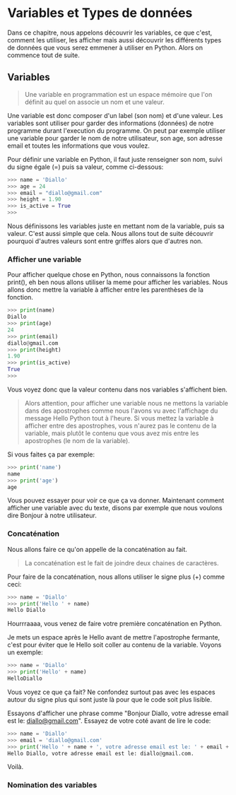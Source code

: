 # Variables et Types de données

Dans ce chapitre, nous appelons découvrir les variables, ce que c'est, comment les utiliser, les afficher mais aussi découvrir les différents types de données que vous serez emmener à utiliser en Python. Alors on commence tout de suite.

## Variables

> Une variable en programmation est un espace mémoire que l'on définit au quel on associe un nom et une valeur.

Une variable est donc composer d'un label (son nom) et d'une valeur. Les variables sont utiliser pour garder des informations (données) de notre programme durant l'execution du programme. On peut par exemple utiliser une variable pour garder le nom de notre utilisateur, son age, son adresse email et toutes les informations que vous voulez.

Pour définir une variable en Python, il faut juste renseigner son nom, suivi du signe égale (=) puis sa valeur, comme ci-dessous:

```python
>>> name = 'Diallo'
>>> age = 24
>>> email = "diallo@gmail.com"
>>> height = 1.90
>>> is_active = True
>>>
```

Nous définissons les variables juste en mettant nom de la variable, puis sa valeur. C'est aussi simple que cela. Nous allons tout de suite découvrir pourquoi d'autres valeurs sont entre griffes alors que d'autres non.

### Afficher une variable

Pour afficher quelque chose en Python, nous connaissons la fonction print(), eh ben nous allons utiliser la meme pour afficher les variables. Nous allons donc mettre la variable à afficher entre les parenthèses de la fonction.

```python
>>> print(name)
Diallo
>>> print(age)
24
>>> print(email)
diallo@gmail.com
>>> print(height)
1.90
>>> print(is_active)
True
>>>
```

Vous voyez donc que la valeur contenu dans nos variables s'affichent bien.

> Alors attention, pour afficher une variable nous ne mettons la variable dans des apostrophes comme nous l'avons vu avec l'affichage du message Hello Python tout à l'heure. Si vous mettez la variable à afficher entre des apostrophes, vous n'aurez pas le contenu de la variable, mais plutôt le contenu que vous avez mis entre les apostrophes (le nom de la variable).

Si vous faites ça par exemple:

```python
>>> print('name')
name
>>> print('age')
age
```

Vous pouvez essayer pour voir ce que ça va donner. Maintenant comment afficher une variable avec du texte, disons par exemple que nous voulons dire Bonjour à notre utilisateur.

### Concaténation

Nous allons faire ce qu'on appelle de la concaténation au fait.

> La concaténation est le fait de joindre deux chaines de caractères.

Pour faire de la concaténation, nous allons utiliser le signe plus (+) comme ceci:

```python
>>> name = 'Diallo'
>>> print('Hello ' + name)
Hello Diallo
```

Hourrraaaa, vous venez de faire votre première concaténation en Python.

Je mets un espace après le Hello avant de mettre l'apostrophe fermante, c'est pour éviter que le Hello soit coller au contenu de la variable. Voyons un exemple:

```python
>>> name = 'Diallo'
>>> print('Hello' + name)
HelloDiallo
```

Vous voyez ce que ça fait? Ne confondez surtout pas avec les espaces autour du signe plus qui sont juste là pour que le code soit plus lisible.

Essayons d'afficher une phrase comme "Bonjour Diallo, votre adresse email est le: diallo@gmail.com". Essayez de votre coté avant de lire le code:

```python
>>> name = 'Diallo'
>>> email = 'diallo@gmail.com'
>>> print('Hello ' + name + ', votre adresse email est le: ' + email + '.')
Hello Diallo, votre adresse email est le: diallo@gmail.com.
```

Voilà.

### Nomination des variables
